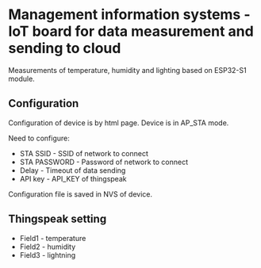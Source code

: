 # Management information systems - IoT board for data measurement and sending to cloud
Measurements of temperature, humidity and lighting based on ESP32-S1 module.

## Configuration
Configuration of device is by html page. Device is in AP_STA mode.

Need to configure:
+ STA SSID - SSID of network to connect
+ STA PASSWORD - Password of network to connect
+ Delay - Timeout of data sending
+ API key - API_KEY of thingspeak

Configuration file is saved in NVS of device. 

## Thingspeak setting

+ Field1 - temperature
+ Field2 - humidity
+ Field3 - lightning